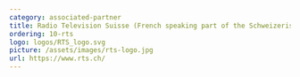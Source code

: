 ```yaml
---
category: associated-partner
title: Radio Television Suisse (French speaking part of the Schweizerische Radio- und Fernsehgesellschaft, RTS)
ordering: 10-rts
logo: logos/RTS_logo.svg
picture: /assets/images/rts-logo.jpg
url: https://www.rts.ch/
---
```

